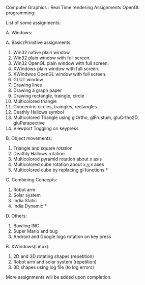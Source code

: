 Computer Graphics : Real Time rendering Assignments
OpenGL programming:

List of some assignments:

A. Windows:

A. Basic/Primitive assignments:
1. Win32 native plain window.
2. Win32 plain window with full screen.
3. Win32 OpenGL plain window with full screen.
4. XWindows plain window with full screen.
5. XWindwos OpenGL window with full screen.
6. GLUT window
7. Drawing lines
8. Drawing a graph paper
9. Drawing rectangle, traingle, circle
10. Multicolored triangle
11. Concentric circles, traingles, rectangles
12. Deathly Hallows symbol
13. Multicolored Triangle using glOrtho, glFrustum, gluOrtho2D, gluPerspective
14. Viewport Toggling on keypress

B. Object movements:
1. Triangle and square rotation
2. Deathly Hallows rotation
3. Multicolored pyramid rotation about x axis
4. Multicolored cube rotation about x,y,x axes
5. Multicolored cube by replacing gl functions *

C. Combining Concepts:
1. Robot arm
2. Solar system
3. India Static
4. India Dynamic *


D. Others:
1. Bowling INC
2. Super Mario and bug
3. Android and Google logo rotation on key press

B. XWindows(Linux):
1. 2D and 3D rotating shapes (repetition)
2. Robot arm and solar system (repetition)
3. 3D shapes using log file (to log errors)

More assignments will be added upon completion.